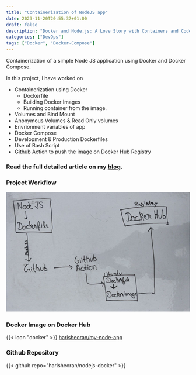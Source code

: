```yaml
---
title: "Containerization of NodeJS app"
date: 2023-11-20T20:55:37+01:00
draft: false
description: "Docker and Node.js: A Love Story with Containers and Code (No Drama, Just Dockerama!)"
categories: ["DevOps"]
tags: ["Docker", "Docker-Compose"]
---
```

Containerization of a simple Node JS application using Docker and Docker Compose.

In this project, I have worked on
- Containerization using Docker
    - Dockerfile
    - Building Docker Images
    - Running container from the image.
- Volumes and Bind Mount
- Anonymous Volumes & Read Only volumes
- Envrionment variables of app
- Docker Compose
- Development & Production Dockerfiles
- Use of Bash Script
- Github Action to push the image on Docker Hub Registry

### Read the full detailed article on my [blog](https://harisheoran.hashnode.dev/docker-and-nodejs-a-love-story-with-containers-and-code-no-drama-just-dockerama).

### Project Workflow
![](./workflow.jpg)

### Docker Image on Docker Hub
{{< icon "docker" >}} [harisheoran/my-node-app](https://hub.docker.com/repository/docker/harisheoran/my-node-app/general)

### Github Repository
{{< github repo="harisheoran/nodejs-docker" >}}



